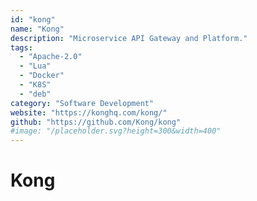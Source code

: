 ```yaml
---
id: "kong"
name: "Kong"
description: "Microservice API Gateway and Platform."
tags:
  - "Apache-2.0"
  - "Lua"
  - "Docker"
  - "K8S"
  - "deb"
category: "Software Development"
website: "https://konghq.com/kong/"
github: "https://github.com/Kong/kong"
#image: "/placeholder.svg?height=300&width=400"
---
```


# Kong
